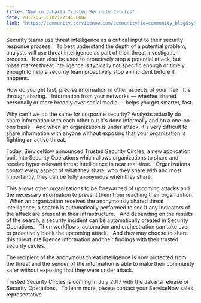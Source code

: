 ```yaml
---
title: "New in Jakarta Trusted Security Circles"
date: 2017-05-11T02:22:41.000Z
link: "https://community.servicenow.com/community?id=community_blog&sys_id=9bfca6a5dbd0dbc01dcaf3231f961902"
---
```

<p>Security teams use threat intelligence as a critical input to their security response process.   To best understand the depth of a potential problem, analysts will use threat intelligence as part of their threat investigation process.   It can also be used to proactively stop a potential attack, but mass market threat intelligence is typically not specific enough or timely enough to help a security team proactively stop an incident before it happens.</p><p></p><p>How do you get fast, precise information in other aspects of your life?   It's through sharing.   Information from your networks — whether shared personally or more broadly over social media — helps you get smarter, fast.</p><p></p><p>Why can't we do the same for corporate security? Analysts actually do share information with each other but it's done informally and on a one-on-one basis.   And when an organization is under attack, it's very difficult to share information with anyone without exposing that your organization is fighting an active threat.</p><p></p><p>Today, ServiceNow announced Trusted Security Circles, a new application built into Security Operations which allows organizations to share and receive hyper-relevant threat intelligence in near real-time.   Organizations control every aspect of what they share, who they share with and most importantly, they can be fully anonymous when they share.</p><p></p><p>This allows other organizations to be forewarned of upcoming attacks and the necessary information to prevent them from reaching their organization.   When an organization receives the anonymously shared threat intelligence, a search is automatically performed to see if any indicators of the attack are present in their infrastructure.   And depending on the results of the search, a security incident can be automatically created in Security Operations.   Then workflows, automation and orchestration can take over to proactively block the upcoming attack.   And they may choose to share this threat intelligence information and their findings with their trusted security circles.</p><p></p><p>The recipient of the anonymous threat intelligence is now protected from the threat and the sender of the information is able to make their community safer without exposing that they were under attack.</p><p></p><p>Trusted Security Circles is coming in July 2017 with the Jakarta release of Security Operations.   To learn more, please contact your ServiceNow sales representative.</p>